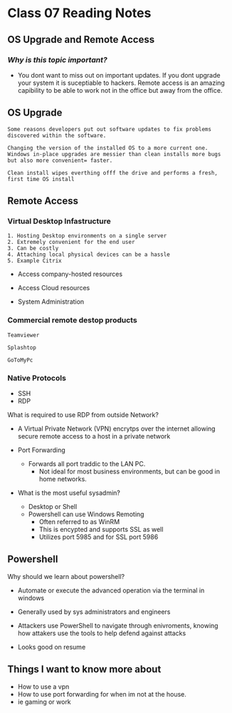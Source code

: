 # **Class 07 Reading Notes**

## **OS Upgrade and Remote Access**

### **_Why is this topic important?_**

- You dont want to miss out on important updates. If you dont upgrade your system it is suceptiable to hackers. Remote access is an amazing capibility to be able to work not in the office but away from the office.

## **OS Upgrade**

    Some reasons developers put out software updates to fix problems discovered within the software.

    Changing the version of the installed OS to a more current one. Windows in-place upgrades are messier than clean installs more bugs but also more convenient= faster.

    Clean install wipes everthing offf the drive and performs a fresh, first time OS install

## **Remote Access**

### Virtual Desktop Infastructure

    1. Hosting Desktop environments on a single server
    2. Extremely convenient for the end user
    3. Can be costly
    4. Attaching local physical devices can be a hassle
    5. Example Citrix

- Access company-hosted resources

- Access Cloud resources

- System Administration

### Commercial remote destop products

    Teamviewer

    Splashtop

    GoToMyPc

### Native Protocols

- SSH
- RDP

What is required to use RDP from outside Network?

- A Virtual Private Network (VPN) encrytps over the internet allowing secure remote access to a host in a private network

- Port Forwarding
  - Forwards all port traddic to the LAN PC.
    - Not ideal for most business environments, but can be good in home networks.

- What is the most useful sysadmin?
  - Desktop or Shell
  - Powershell can use Windows Remoting
    - Often referred to as WinRM
    - This is encypted and supports SSL as well
    - Utilizes port 5985 and for SSL port 5986

## Powershell

Why should we learn about powershell?

- Automate or execute the advanced operation via the terminal in windows

- Generally used by sys administrators and engineers

- Attackers use PowerShell to navigate through enivroments, knowing how attakers use the tools to help defend against attacks

- Looks good on resume

## Things I want to know more about

- How to use a vpn
- How to use port forwarding for when im not at the house.
- ie gaming or work
